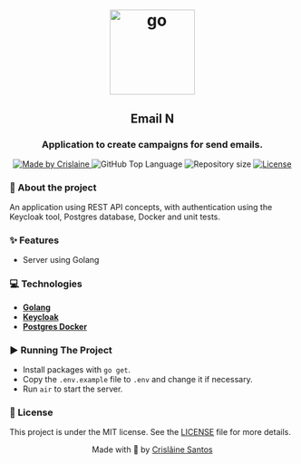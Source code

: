 <div>
  <h1 align="center"> 
    <img alt="go" width="150px" src="https://github.com/crislainesc/email_n/assets/56309620/c253fc03-b070-4126-8e8c-98a40acefa3c">
  </h1>

  <h2 align="center"> 
    Email N
  </h2>
  <h3 align="center"> 
    Application to create campaigns for send emails.
  </h3>

  <p align="center">
    <a href="https://github.com/crislainesc"> 
      <img alt="Made by Crislaine" src="https://img.shields.io/badge/solved%20by-Crislâine%20Santos-blueviolet?style=plastic">
    </a>
    <img alt="GitHub Top Language" src="https://img.shields.io/github/languages/top/crislainesc/email_n?color=blue&style=plastic">
    <img alt="Repository size" src="https://img.shields.io/github/repo-size/crislainesc/email_n?style=plastic"/>
    <a href="https://opensource.org/licenses/MIT">
      <img alt="License" src="https://img.shields.io/badge/license-MIT-brightgreen?style=plastic">
    </a>
  </p>
</div>

### 📖 About the project

An application using REST API concepts, with authentication using the Keycloak tool, Postgres database, Docker and unit tests.

### ✨ Features

- Server using Golang

### 💻 Technologies

-   **[Golang](https://go.dev)**
-   **[Keycloak](https://www.keycloak.org)**
-   **[Postgres Docker](https://hub.docker.com/_/postgres)**

### ▶️ Running The Project

- Install packages with `go get`.
- Copy the `.env.example` file to `.env` and change it if necessary.
- Run `air` to start the server.
  
### 📝 License

This project is under the MIT license. See the [LICENSE](/LICENSE) file for more details.

<div align="center">
  <p> Made with 💜 by <a href="https://github.com/crislainesc">Crislâine Santos</a> </p>
</div>
